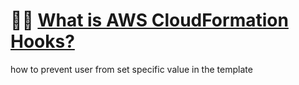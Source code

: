 # 💂🏻 [What is AWS CloudFormation Hooks?](https://docs.aws.amazon.com/cloudformation-cli/latest/hooks-userguide/what-is-cloudformation-hooks.html)

how to prevent user from set specific value in the template
